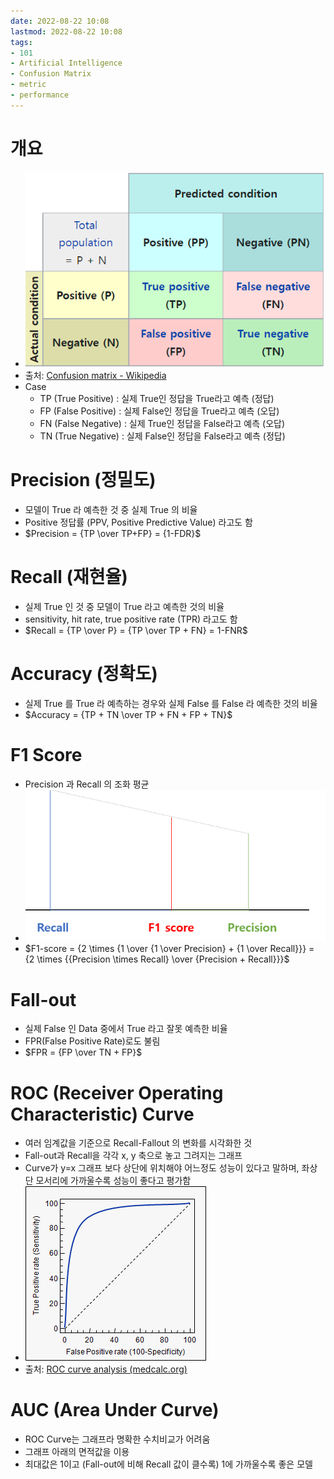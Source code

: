 ```yaml
---
date: 2022-08-22 10:08
lastmod: 2022-08-22 10:08
tags:
- 101
- Artificial Intelligence
- Confusion Matrix
- metric
- performance
---
```


# 개요

- ![Confusion Matrix](_res/20220822103309.png)
- 출처: [Confusion matrix - Wikipedia](https://en.wikipedia.org/wiki/Confusion_matrix)
- Case
    - TP (True Positive) : 실제 True인 정답을 True라고 예측 (정답)
    - FP (False Positive) : 실제 False인 정답을 True라고 예측 (오답)
    - FN (False Negative) : 실제 True인 정답을 False라고 예측 (오답)
    - TN (True Negative) : 실제 False인 정답을 False라고 예측 (정답)

# Precision (정밀도)

- 모델이 True 라 예측한 것 중 실제 True 의 비율
- Positive 정답률 (PPV, Positive Predictive Value) 라고도 함
- $Precision = {TP \over TP+FP} = {1-FDR}$

# Recall (재현율)

- 실제 True 인 것 중 모델이 True 라고 예측한 것의 비율
- sensitivity, hit rate, true positive rate (TPR) 라고도 함
- $Recall = {TP \over P} = {TP \over TP + FN} = 1-FNR$

# Accuracy (정확도)

- 실제 True 를 True 라 예측하는 경우와 실제 False 를 False 라 예측한 것의 비율
- $Accuracy = {TP + TN \over TP + FN + FP + TN}$

# F1 Score

- Precision 과 Recall 의 조화 평균
- ![산술평균보다 큰 비중을 차지하는 쪽의 bias 가 줄어든다 볼 수 있음](_res/20220822103814.png)
- $F1-score = {2 \times {1 \over {1 \over Precision} + {1 \over Recall}}} = {2 \times {{Precision \times Recall} \over {Precision + Recall}}}$

# Fall-out

- 실제 False 인 Data 중에서 True 라고 잘못 예측한 비율
- FPR(False Positive Rate)로도 불림
- $FPR = {FP \over TN + FP}$

# ROC (Receiver Operating Characteristic) Curve

- 여러 임계값을 기준으로 Recall-Fallout 의 변화를 시각화한 것
- Fall-out과 Recall을 각각 x, y 축으로 놓고 그려지는 그래프
- Curve가 y=x 그래프 보다 상단에 위치해야 어느정도 성능이 있다고 말하며, 좌상단 모서리에 가까울수록 성능이 좋다고 평가함
- ![ROC curve](_res/20220822103955.png)
- 출처: [ROC curve analysis (medcalc.org)](https://www.medcalc.org/manual/roc-curves.php)

# AUC (Area Under Curve)

- ROC Curve는 그래프라 명확한 수치비교가 어려움
- 그래프 아래의 면적값을 이용
- 최대값은 1이고 (Fall-out에 비해 Recall 값이 클수록) 1에 가까울수록 좋은 모델
